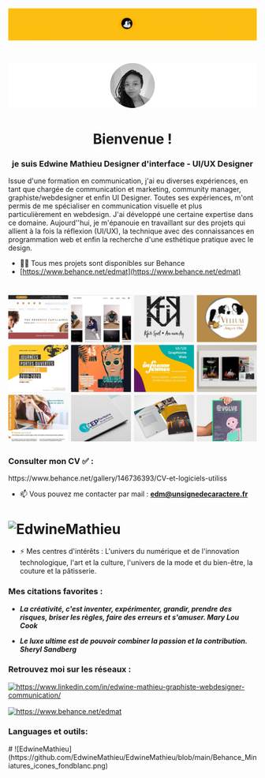 # ![EdwineMathieu](https://github.com/EdwineMathieu/EdwineMathieu/blob/main/Behance-Entete_Edwine%20Mathieu.gif)


# ![EdwineMathieu](https://github.com/EdwineMathieu/EdwineMathieu/blob/main/Github_Photo_Profil_Readme.png)
<h1 align="center">Bienvenue ! </h1>
<h3 align="center"> je suis Edwine Mathieu Designer d'interface - UI/UX Designer</h3>

Issue d'une formation en communication, j'ai eu diverses expériences, en tant que chargée de communication et marketing, community manager, graphiste/webdesigner et enfin UI Designer. Toutes ses expériences, m'ont permis de me spécialiser en communication visuelle et plus particulièrement en webdesign. J'ai développé une certaine expertise dans ce domaine. Aujourd''hui, je m'épanouie en travaillant sur des projets qui allient à la fois la réflexion (UI/UX), la technique avec des connaissances en programmation web et enfin la recherche d'une esthétique pratique avec le design. 


- 👨‍💻 Tous mes projets sont disponibles sur Behance 
- [https://www.behance.net/edmat](https://www.behance.net/edmat)
# ![EdwineMathieu](https://github.com/EdwineMathieu/EdwineMathieu/blob/main/Behance_Edwine_Mathieu_Projets.jpg)


<h3>Consulter mon CV ✅ :</h3> 
https://www.behance.net/gallery/146736393/CV-et-logiciels-utiliss

- 📫 Vous pouvez me contacter par mail : **edm@unsignedecaractere.fr** 
# ![EdwineMathieu](https://github.com/EdwineMathieu/EdwineMathieu/blob/main/Behance_Miniatures_icônes_fondblanc.png)

- ⚡ Mes centres d'intérêts : 
L'univers du numérique et de l'innovation technologique, l'art et la culture, l'univers de la mode et du bien-être, la couture et la pâtisserie.

<h3> Mes citations favorites :</h3>

- ***La créativité, c'est inventer, expérimenter, grandir, prendre des risques, briser les règles, faire des erreurs et s'amuser. Mary Lou Cook***

- ***Le luxe ultime est de pouvoir combiner la passion et la contribution. Sheryl Sandberg***

<h3 align="left">Retrouvez moi sur les réseaux :</h3>
<p align="left">
<a href="https://linkedin.com/in/https://www.linkedin.com/in/edwine-mathieu-graphiste-webdesigner-communication/" target="blank"><img align="center" src="https://raw.githubusercontent.com/rahuldkjain/github-profile-readme-generator/master/src/images/icons/Social/linked-in-alt.svg" alt="https://www.linkedin.com/in/edwine-mathieu-graphiste-webdesigner-communication/" height="30" width="40" /></a>
  
<a href="https://www.behance.net/https://www.behance.net/edmat" target="blank"><img align="center" src="https://raw.githubusercontent.com/rahuldkjain/github-profile-readme-generator/master/src/images/icons/Social/behance.svg" alt="https://www.behance.net/edmat" height="30" width="40" /></a>
</p>

<h3 align="left"> Languages et outils: </h3>
# ![EdwineMathieu](https://github.com/EdwineMathieu/EdwineMathieu/blob/main/Behance_Miniatures_icones_fondblanc.png)
